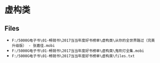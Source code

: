 # 虚构类

## Files

- `F:/5000G电子书\01-畅销书\2017当当年度好书榜单\虚构类\从你的全世界路过（完美升级版） - 张嘉佳.mobi`
- `F:/5000G电子书\01-畅销书\2017当当年度好书榜单\虚构类\鬼吹灯全集.mobi`
- `F:/5000G电子书\01-畅销书\2017当当年度好书榜单\虚构类\files.txt`
